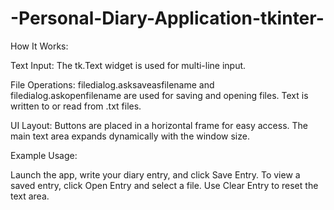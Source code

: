 # -Personal-Diary-Application-tkinter-

How It Works:

Text Input: The tk.Text widget is used for multi-line input.

File Operations: filedialog.asksaveasfilename and filedialog.askopenfilename are used for saving and opening files. Text is written to or read from .txt files.

UI Layout: Buttons are placed in a horizontal frame for easy access. The main text area expands dynamically with the window size.

Example Usage:

Launch the app, write your diary entry, and click Save Entry. To view a saved entry, click Open Entry and select a file. Use Clear Entry to reset the text area.
